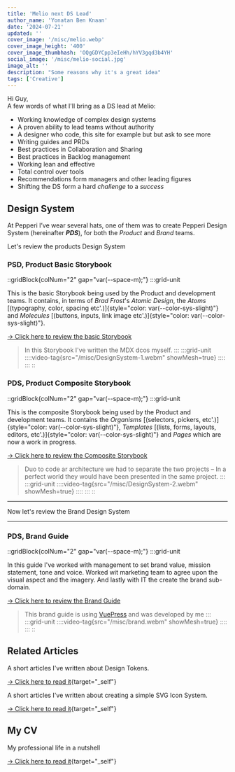 ```yaml
---
title: 'Melio next DS Lead'
author_name: 'Yonatan Ben Knaan'
date: '2024-07-21'
updated: ''
cover_image: '/misc/melio.webp'
cover_image_height: '400'
cover_image_thumbhash: 'OQgGDYCpp3eIeHh/hYV3gqd3b4YH'
social_image: '/misc/melio-social.jpg'
image_alt: ''
description: "Some reasons why it's a great idea"
tags: ['Creative']
---
```

Hi Guy,  
A few words of what I'll bring as a DS lead at Melio:

- Working knowledge of complex design systems
- A proven ability to lead teams without authority 
- A designer who code, this site for example but but ask to see more
- Writing guides and PRDs 
- Best practices in Collaboration and Sharing 
- Best practices in Backlog management 
- Working lean and effective 
- Total control over tools
- Recommendations form managers and other leading figures 
- Shifting the DS form a hard *challenge* to a *success*


## Design System

At Pepperi I’ve wear several hats, one of them was to create Pepperi Design System (hereinafter ***PDS***), for both the *Product* and *Brand* teams. 

Let's review the products Design System

### PSD, Product Basic Storybook 

::gridBlock{colNum="2" gap="var(--space-m);"}
:::grid-unit
  
This is the basic Storybook being used by the Product and development teams. It contains, in terms of *Brad Frost*'s *Atomic Design*, the *Atoms* [(typography, color, spacing etc'.)]{style="color: var(--color-sys-slight)"} and *Molecules* [(buttons, inputs, link image etc'.)]{style="color: var(--color-sys-slight)"}.

[→ Click here to review the basic Storybook](https://60ae3e9eff8e4c003b2f90d4-orunuhbrch.chromatic.com/?path=/docs/abstracts-shadows--shadows)

  > In this Storybook I've written the MDX dcos myself. 
:::
:::grid-unit
::::video-tag{src="/misc/DesignSystem-1.webm" showMesh=true}
::::
:::
::

### PDS, Product Composite Storybook 

::gridBlock{colNum="2" gap="var(--space-m);"}
:::grid-unit
  
  This is the composite Storybook being used by the Product and development teams. It contains the *Organisms* [(selectors, pickers, etc'.)]{style="color: var(--color-sys-slight)"}, *Templates* [(lists, forms, layouts, editors, etc'.)]{style="color: var(--color-sys-slight)"} and *Pages* which are now a work in progress.

  [→ Click here to review the Composite Storybook](https://626ab62298ef5a004ac8cdea-fsmhdxxugw.chromatic.com/?path=/docs/pepperi-extended-level-composition--page)

  > Duo to code ar architecture we had to separate the two projects – In a perfect world they would have been presented in the same project.
:::
:::grid-unit
::::video-tag{src="/misc/DesignSystem-2.webm" showMesh=true}
::::
:::
::

---

Now let's review the Brand Design System

---

### PDS, Brand Guide

::gridBlock{colNum="2" gap="var(--space-m);"}
:::grid-unit
  
  In this guide I've worked with management to set brand value, mission statement, tone and voice. Worked wit marketing team to agree upon the visual aspect and the imagery. And lastly with IT the create the brand sub-domain.

  [→ Click here to review the Brand Guide](https://brand.pepperi.com/)

  > This brand guide is using [VuePress](https://vuepress.vuejs.org/) and was developed by me 
:::
:::grid-unit
::::video-tag{src="/misc/brand.webm" showMesh=true}
::::
:::
::

## Related Articles  

A short articles I've written about Design Tokens.

[→ Click here to read it](/post/design-tokens){target="_self"}

A short articles I've written about creating a simple SVG Icon System.

[→ Click here to read it](/post/simple-icon-system){target="_self"}

## My CV

My professional life in a nutshell

[→ Click here to read it](/misc/my-cv){target="_self"}
